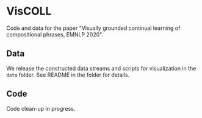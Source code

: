 # VisCOLL
Code and data for the paper "Visually grounded continual learning of compositional phrases, EMNLP 2020".

## Data
We release the constructed data streams and scripts for visualization in the `data` folder. See README in the folder for details.

## Code
Code clean-up in progress. 
